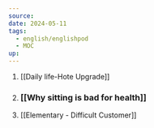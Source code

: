 ```yaml
---
source: 
date: 2024-05-11
tags:
  - english/englishpod
  - MOC
up:
---
```

1. [[Daily life-Hote Upgrade]]
2. ### [[Why sitting is bad for health]]
3. [[Elementary - Difficult Customer]]